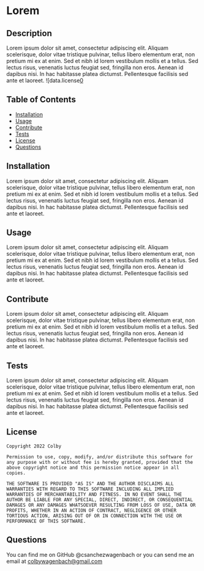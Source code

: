 # Lorem
  ## Description
  Lorem ipsum dolor sit amet, consectetur adipiscing elit. Aliquam scelerisque, dolor vitae tristique pulvinar, tellus libero elementum erat, non pretium mi ex at enim. Sed et nibh id lorem vestibulum mollis et a tellus. Sed lectus risus, venenatis luctus feugiat sed, fringilla non eros. Aenean id dapibus nisi. In hac habitasse platea dictumst. Pellentesque facilisis sed ante et laoreet.
  ![data.license[0](data.url)
  ## Table of Contents
  - [Installation](#installation)
  - [Usage](#usage)
  - [Contribute](#contribute)
  - [Tests](#tests)
  - [License](#license)
  - [Questions](#questions)
  ## Installation
  Lorem ipsum dolor sit amet, consectetur adipiscing elit. Aliquam scelerisque, dolor vitae tristique pulvinar, tellus libero elementum erat, non pretium mi ex at enim. Sed et nibh id lorem vestibulum mollis et a tellus. Sed lectus risus, venenatis luctus feugiat sed, fringilla non eros. Aenean id dapibus nisi. In hac habitasse platea dictumst. Pellentesque facilisis sed ante et laoreet.
  ## Usage
  Lorem ipsum dolor sit amet, consectetur adipiscing elit. Aliquam scelerisque, dolor vitae tristique pulvinar, tellus libero elementum erat, non pretium mi ex at enim. Sed et nibh id lorem vestibulum mollis et a tellus. Sed lectus risus, venenatis luctus feugiat sed, fringilla non eros. Aenean id dapibus nisi. In hac habitasse platea dictumst. Pellentesque facilisis sed ante et laoreet.
  ## Contribute
  Lorem ipsum dolor sit amet, consectetur adipiscing elit. Aliquam scelerisque, dolor vitae tristique pulvinar, tellus libero elementum erat, non pretium mi ex at enim. Sed et nibh id lorem vestibulum mollis et a tellus. Sed lectus risus, venenatis luctus feugiat sed, fringilla non eros. Aenean id dapibus nisi. In hac habitasse platea dictumst. Pellentesque facilisis sed ante et laoreet.
  ## Tests
  Lorem ipsum dolor sit amet, consectetur adipiscing elit. Aliquam scelerisque, dolor vitae tristique pulvinar, tellus libero elementum erat, non pretium mi ex at enim. Sed et nibh id lorem vestibulum mollis et a tellus. Sed lectus risus, venenatis luctus feugiat sed, fringilla non eros. Aenean id dapibus nisi. In hac habitasse platea dictumst. Pellentesque facilisis sed ante et laoreet.
  ## License
  
    Copyright 2022 Colby

    Permission to use, copy, modify, and/or distribute this software for any purpose with or without fee is hereby granted, provided that the above copyright notice and this permission notice appear in all copies.

    THE SOFTWARE IS PROVIDED "AS IS" AND THE AUTHOR DISCLAIMS ALL WARRANTIES WITH REGARD TO THIS SOFTWARE INCLUDING ALL IMPLIED WARRANTIES OF MERCHANTABILITY AND FITNESS. IN NO EVENT SHALL THE AUTHOR BE LIABLE FOR ANY SPECIAL, DIRECT, INDIRECT, OR CONSEQUENTIAL DAMAGES OR ANY DAMAGES WHATSOEVER RESULTING FROM LOSS OF USE, DATA OR PROFITS, WHETHER IN AN ACTION OF CONTRACT, NEGLIGENCE OR OTHER TORTIOUS ACTION, ARISING OUT OF OR IN CONNECTION WITH THE USE OR PERFORMANCE OF THIS SOFTWARE.
    
  ## Questions
  You can find me on GitHub @csanchezwagenbach or you can send me an email at colbywagenbach@gmail.com
  